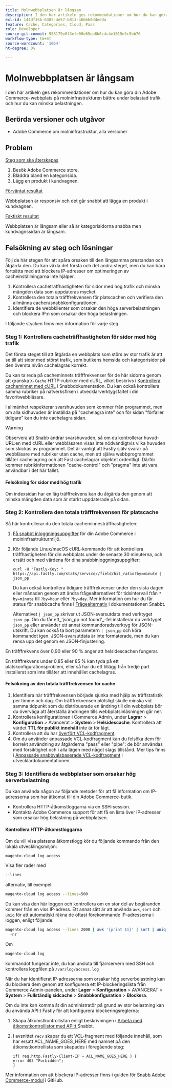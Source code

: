 ```yaml
---
title: Molnwebbplatsen är långsam
description: I den här artikeln ges rekommendationer om hur du kan göra din Adobe Commerce-webbplats på molninfrastrukturen bättre under belastad trafik och hur du kan minska belastningen.
exl-id: 144df36b-6305-4e57-b813-46bbb0ddedda
feature: Cache, Categories, Cloud, Paas
role: Developer
source-git-commit: 958179e0f3efe08e65ea8b0c4c4e1015e3c5bb76
workflow-type: tm+mt
source-wordcount: '1064'
ht-degree: 0%

---
```


# Molnwebbplatsen är långsam

I den här artikeln ges rekommendationer om hur du kan göra din Adobe Commerce-webbplats på molninfrastrukturen bättre under belastad trafik och hur du kan minska belastningen.

## Berörda versioner och utgåvor

* Adobe Commerce om molninfrastruktur, alla versioner

## Problem

<u>Steg som ska återskapas</u>

1. Besök Adobe Commerce store.
1. Bläddra bland en kategorisida.
1. Lägg en produkt i kundvagnen.

<u>Förväntat resultat</u>

Webbplatsen är responsiv och det går snabbt att lägga en produkt i kundvagnen.

<u>Faktiskt resultat</u>

Webbplatsen är långsam eller så är kategorisidorna snabba men kundvagnssidan är långsam.

## Felsökning av steg och lösningar

Följ de här stegen för att spåra orsaken till den långsamma prestandan och åtgärda den. Du kan växla det första och det andra steget, men du kan bara fortsätta med att blockera IP-adresser om optimeringen av cacheinställningarna inte hjälper.

1. Kontrollera cacheträffhastigheten för sidor med hög trafik och minska mängden data som uppdateras mycket.
1. Kontrollera den totala träfffrekvensen för platscachen och verifiera den allmänna cachen/snabbkonfigurationen.
1. Identifiera de webbklienter som orsakar den höga serverbelastningen och blockera IP:n som orsakar den höga belastningen.

I följande stycken finns mer information för varje steg.

### Steg 1: Kontrollera cacheträffhastigheten för sidor med hög trafik

Det första steget till att åtgärda en webbplats som störs av stor trafik är att se till att sidor med störst trafik, som butikens hemsida och kategorisidor på den översta nivån cachelagras korrekt.

Du kan ta reda på cacheminnets träfffrekvenser för de här sidorna genom att granska `X-Cache` HTTP-rubriker med cURL, vilket beskrivs i [Kontrollera cacheminnet med cURL](https://docs.fastly.com/guides/debugging/checking-cache#using-curl) i Snabbdokumentation. Du kan också kontrollera samma rubriker på nätverksfliken i utvecklarverktygsfältet i din favoritwebbläsare.

I allmänhet respekterar svarshuvuden som kommer från programmet, men om alla sidhuvuden är inställda på &quot;cachelagra inte&quot; och för sidan &quot;förfaller tidigare&quot; kan du inte cachelagra sidan.

>[!WARNING]
>
>Observera att Snabb ändrar svarshuvuden, så om du kontrollerar huvud-URL:en med cURL eller webbläsaren visas inte nödvändigtvis vilka huvuden som skickas av programmet. Det är vanligt att Fastly själv svarar på webbläsare med rubriker utan cache, men att själva webbprogrammet tillåter cachelagring och att Fast cachelagrar objektet ordentligt. Därför kommer rubrikinformationen &quot;cache-control&quot; och &quot;pragma&quot; inte att vara användbar i det här fallet.

#### Felsökning för sidor med hög trafik

Om indexsidan har en låg träfffrekvens kan du åtgärda den genom att minska mängden data som är starkt uppdaterade på sidan.

### Steg 2: Kontrollera den totala träfffrekvensen för platscache

Så här kontrollerar du den totala cacheminnesträffhastigheten:

1. [Få snabbt inloggningsuppgifter](http://devdocs.magento.com/guides/v2.3/cloud/cdn/configure-fastly.html#cloud-fastly-creds) för din Adobe Commerce i molninfrastrukturmiljö.
1. Kör följande Linux/macOS cURL-kommando för att kontrollera träffhastigheten för din webbplats under de senaste 30 minuterna, och ersätt och med värdena för dina snabbinloggningsuppgifter:

   `curl -H "Fastly-Key: " https://api.fastly.com/stats/service//field/hit_ratio?by=minute | json_pp`

   Du kan också kontrollera tidigare träfffrekvenser under den sista dagen eller månaden genom att ändra frågealternativet för tidsintervall från `?by=minute` till `?by=hour` eller `?by=day`. Mer information om hur du får status för snabbcache finns i [Frågealternativ](https://docs.fastly.com/api/stats#Query) i dokumentationen Snabbt.

   Alternativet `| json_pp` skriver ut JSON-svarsutdata med verktyget `json_pp`. Om du får ett_&#39;json\_pp not found&#39;_-fel installerar du verktyget `json_pp` eller använder ett annat kommandoradsverktyg för JSON-utskrift. Du kan också ta bort parametern `| json_pp` och köra kommandot igen. JSON-svarsutdata är inte formaterade, men du kan rensa upp det genom en JSON-finjustering.

En träfffrekvens över 0,90 eller 90 % anger att helsidescachen fungerar.

En träfffrekvens under 0,85 eller 85 % kan tyda på ett platskonfigurationsproblem, eller så har du ett tillägg från tredje part installerat som inte tillåter att innehållet cachelagras.

#### Felsökning av den totala träfffrekvensen för cache

1. Identifiera när träfffrekvensen började sjunka med hjälp av träffstatistik per timme och dag. Om träfffrekvensen plötsligt skulle minska vid samma tidpunkt som du distribuerade en ändring till din webbplats bör du överväga att återställa ändringen tills webbplatsinläsningen går ner.
1. Kontrollera konfigurationen i Commerce Admin, under **Lagrar** > **Konfiguration** > Avancerat > **System** > **Helsidescache**. Kontrollera att värdet **TTL för publikt innehåll** inte är för lågt.
1. Kontrollera att du har [överfört VCL-kodfragment](https://devdocs.magento.com/guides/v2.3/cloud/cdn/configure-fastly.html#upload-vcl-snippets).
1. Om du använder anpassade VCL-kodfragment kan du felsöka dem för korrekt användning av åtgärderna &quot;pass&quot; eller &quot;pipe&quot;: de bör användas med försiktighet och i alla lägen med något slags tillstånd. Mer tips finns i [Anpassade snabbvalsbaserade VCL-kodfragment](https://devdocs.magento.com/guides/v2.3/cloud/cdn/cloud-vcl-custom-snippets.html) i utvecklardokumentationen.

### Steg 3: Identifiera de webbplatser som orsakar hög serverbelastning

Du kan använda någon av följande metoder för att få information om IP-adresserna som har åtkomst till din Adobe Commerce-butik.

* Kontrollera HTTP-åtkomstloggarna via en SSH-session.
* Kontakta Adobe Commerce support för att få en lista över IP-adresser som orsakar hög belastning på webbplatsen.

#### Kontrollera HTTP-åtkomstloggarna

Om du vill visa platsens åtkomstlogg kör du följande kommando från den lokala utvecklingsmiljön:

```bash
magento-cloud log access
```

Visa fler rader med

```bash
--lines
```

alternativ, till exempel:

```bash
magento-cloud log access --lines=500
```

Du kan visa den här loggen och kontrollera om en stor del av begäranden kommer från en viss IP-adress. Ett annat sätt är att använda `awk`, `sort` och `uniq` för att automatiskt räkna de oftast förekommande IP-adresserna i loggen, enligt följande:

```bash
magento-cloud log access --lines 2000 | awk '{print $1}' | sort | uniq -c | sort
  -nr
```

Om

```bash
magento-cloud log
```

kommandot fungerar inte, du kan ansluta till fjärrservern med SSH och kontrollera loggfilen på `/var/log/access.log`

När du har identifierat IP-adresserna som orsakar hög serverbelastning kan du blockera dem genom att konfigurera ett IP-blockeringslista från Commerce Admin-panelen, under **Lager** > **Konfiguration** > AVANCERAT > **System** > **Fullständig sidcache** > **Snabbkonfiguration** > **Blockera**.

Om du inte kan komma åt din administratör på grund av stor belastning kan du använda API:t Fastly för att konfigurera blockeringsreglerna:

1. Skapa åtkomstkontrollistan enligt beskrivningen i [Arbeta med åtkomstkontrollistor med API:t ](https://docs.fastly.com/guides/access-control-lists/working-with-acls-using-the-api) Snabbt.
1. I avsnittet `recv` skapar du ett VCL-fragment med följande innehåll, som har ersatt ACL\_NAME\_GOES\_HERE med namnet på den åtkomstkontrollista som skapades i föregående steg:

   ```
   if( req.http.Fastly-Client-IP ~ ACL_NAME_GOES_HERE ) {
   error 403 "Forbidden";
   }
   ```

Mer information om att blockera IP-adresser finns i guiden för [Snabb Adobe Commerce-modul](https://github.com/fastly/fastly-magento2/blob/master/Documentation/Guides/BLOCKING.md) i GitHub.
